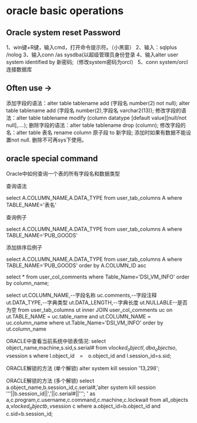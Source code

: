# oracle basic operations 

## Oracle system reset Password
1、win键+R键，输入cmd，打开命令提示符。（小黑窗）
2、输入：sqlplus /nolog
3、输入conn /as sysdba(以超级管理员身份登录
4、输入alter user system identified by 新密码;（修改system密码为orcl）
5、conn system/orcl 连接数据库

## Often use ->
添加字段的语法：alter table tablename add (字段名 number(2) not null);
alter table tablename add (字段名 number(2),字段名 varchar2(13));
修改字段的语法：alter table tablename modify (column datatype [default value][null/not null],….);
删除字段的语法：alter table tablename drop (column);
修改字段的名：alter table 表名 rename column 原子段 to 新字段;
添加时如果有数据不能设置not null.
删除不可再sys下使用。

## oracle special command

Oracle中如何查询一个表的所有字段名和数据类型

查询语法

select A.COLUMN_NAME,A.DATA_TYPE  from user_tab_columns A
where TABLE_NAME='表名'

查询例子

select A.COLUMN_NAME,A.DATA_TYPE  from user_tab_columns A
where TABLE_NAME='PUB_GOODS'

添加排序后例子

select A.COLUMN_NAME,A.DATA_TYPE  from user_tab_columns A
where TABLE_NAME='PUB_GOODS'
order by A.COLUMN_ID asc



select *
from user_col_comments
where Table_Name='DSI_VM_INFO'
order by column_name;



select
    ut.COLUMN_NAME,--字段名称
    uc.comments,--字段注释
    ut.DATA_TYPE,--字典类型
    ut.DATA_LENGTH,--字典长度
    ut.NULLABLE--是否为空
from user_tab_columns  ut
         inner JOIN user_col_comments uc
                    on ut.TABLE_NAME  = uc.table_name and ut.COLUMN_NAME = uc.column_name
where ut.Table_Name='DSI_VM_INFO'
order by ut.column_name





ORACLE中查看当前系统中锁表情况:
select object_name,machine,s.sid,s.serial#
from v$locked_object l,dba_objects o ,v$session s
where l.object_id　=　o.object_id and l.session_id=s.sid;

ORACLE解锁的方法 (单个解锁)
alter system kill session '13,298';

ORACLE解锁的方法 (多个解锁)
select a.object_name,b.session_id,c.serial#,'alter system kill session '''||b.session_id||','||c.serial#||'''; ' as a,c.program,c.username,c.command,c.machine,c.lockwait
from all_objects a,v$locked_object b,v$session c where a.object_id=b.object_id and c.sid=b.session_id;
